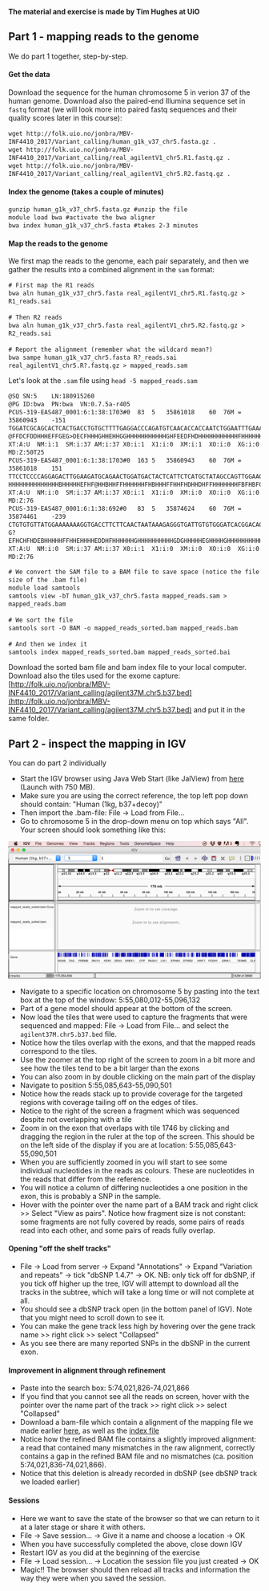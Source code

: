 **The material and exercise is made by Tim Hughes at UiO**

## Part 1 - mapping reads to the genome
We do part 1 together, step-by-step.

#### Get the data

Download the sequence for the human chromosome 5 in verion 37 of the human genome. Download also the paired-end Illumina sequence set in `fastq` format (we will look more into paired fastq sequences and their quality scores later in this course):

```
wget http://folk.uio.no/jonbra/MBV-INF4410_2017/Variant_calling/human_g1k_v37_chr5.fasta.gz .
wget http://folk.uio.no/jonbra/MBV-INF4410_2017/Variant_calling/real_agilentV1_chr5.R1.fastq.gz .
wget http://folk.uio.no/jonbra/MBV-INF4410_2017/Variant_calling/real_agilentV1_chr5.R2.fastq.gz .
```

#### Index the genome (takes a couple of minutes)

```
gunzip human_g1k_v37_chr5.fasta.gz #unzip the file
module load bwa #activate the bwa aligner
bwa index human_g1k_v37_chr5.fasta #takes 2-3 minutes
```

#### Map the reads to the genome
We first map the reads to the genome, each pair separately, and then we gather the results into a combined alignment in the `sam` format:

```
# First map the R1 reads
bwa aln human_g1k_v37_chr5.fasta real_agilentV1_chr5.R1.fastq.gz > R1_reads.sai

# Then R2 reads
bwa aln human_g1k_v37_chr5.fasta real_agilentV1_chr5.R2.fastq.gz > R2_reads.sai

# Report the alignment (remember what the wildcard mean?)
bwa sampe human_g1k_v37_chr5.fasta R?_reads.sai real_agilentV1_chr5.R?.fastq.gz > mapped_reads.sam
```

Let's look at the `.sam` file using `head -5 mapped_reads.sam`

```
@SQ	SN:5	LN:180915260
@PG	ID:bwa	PN:bwa	VN:0.7.5a-r405
PCUS-319-EAS487_0001:6:1:38:1703#0	83	5	35861018	60	76M	=	35860943	-151	TGGATCGCAGCACTCACTGACCTGTGCTTTTGAGGACCCAGATGTCAACACCACCAATCTGGAATTTGAAATATGG	@FFDCFDDHHHEFFGEG>DECFHHHGHHEHHGGHHHHHHHHHHHGHFEEDFHDHHHHHHHHHHHFHHHHHHHHHHH	XT:A:U	NM:i:1	SM:i:37	AM:i:37	X0:i:1	X1:i:0	XM:i:1	XO:i:0	XG:i:0	MD:Z:50T25
PCUS-319-EAS487_0001:6:1:38:1703#0	163	5	35860943	60	76M	=	35861018	151	TTCCTCCCCAGGAGACTTGGAAGATGCAGAACTGGATGACTACTCATTCTCATGCTATAGCCAGTTGGAAGTGAAT	HHHHHHHHHHHHHHBHHHHHEFHF@HHBHHFFHHHHHHFHBHHHFFHHFHDHHDHFFHHHHHHHFBFHBFG7DEB@	XT:A:U	NM:i:0	SM:i:37	AM:i:37	X0:i:1	X1:i:0	XM:i:0	XO:i:0	XG:i:0	MD:Z:76
PCUS-319-EAS487_0001:6:1:38:692#0	83	5	35874624	60	76M	=	35874461	-239	CTGTGTGTTATGGAAAAAAAGGTGACCTTCTTCAACTAATAAAGAGGGTGATTGTGTGGGATCACGGACAGTCAGA	G?EFHCHFHDEBHHHHHFFHHEHHHHEDDHFHHHHHHGHHHHHHHHHHGDGHHHHHEGHHHHGHHHHHHHHHHHHH	XT:A:U	NM:i:0	SM:i:37	AM:i:37	X0:i:1	X1:i:0	XM:i:0	XO:i:0	XG:i:0	MD:Z:76
```

```
# We convert the SAM file to a BAM file to save space (notice the file size of the .bam file)
module load samtools
samtools view -bT human_g1k_v37_chr5.fasta mapped_reads.sam > mapped_reads.bam

# We sort the file
samtools sort -O BAM -o mapped_reads_sorted.bam mapped_reads.bam

# And then we index it
samtools index mapped_reads_sorted.bam mapped_reads_sorted.bai
```

Download the sorted bam file and bam index file to your local computer. Download also the tiles used for the exome capture: [http://folk.uio.no/jonbra/MBV-INF4410_2017/Variant_calling/agilent37M.chr5.b37.bed](http://folk.uio.no/jonbra/MBV-INF4410_2017/Variant_calling/agilent37M.chr5.b37.bed) and put it in the same folder.


## Part 2 - inspect the mapping in IGV
You can do part 2 individually

* Start the IGV browser using Java Web Start (like JalView) from [here](http://software.broadinstitute.org/software/igv/download) (Launch with 750 MB).
* Make sure you are using the correct reference, the top left pop down should contain: "Human (1kg, b37+decoy)" 
* Then import the .bam-file: File -> Load from File...
* Go to chromosome 5 in the drop-down menu on top which says "All". Your screen should look something like this:

![IGV_screen_shot](IGV_1.png)

* Navigate to a specific location on chromosome 5 by pasting into the text box at the top of the window: 5:55,080,012-55,096,132
* Part of a gene model should appear at the bottom of the screen. 
* Now load the tiles that were used to capture the fragments that were sequenced and mapped: File -> Load from File... and select the `agilent37M.chr5.b37.bed` file.
* Notice how the tiles overlap with the exons, and that the mapped reads correspond to the tiles.
* Use the zoomer at the top right of the screen to zoom in a bit more and see how the tiles tend to be a bit larger than the exons
* You can also zoom in by double clicking on the main part of the display
* Navigate to position 5:55,085,643-55,090,501
* Notice how the reads stack up to provide coverage for the targeted regions with coverage tailing off on the edges of tiles.
* Notice to the right of the screen a fragment which was sequenced despite not overlapping with a tile
* Zoom in on the exon that overlaps with tile 1746 by clicking and dragging the region in the ruler at the top of the screen. This should be on the left side of the display if you are at location: 5:55,085,643-55,090,501
* When you are sufficiently zoomed in you will start to see some individual nucleotides in the reads as colours. These are nucleotides in the reads that differ from the reference.
* You will notice a column of differing nucleotides a one position in the exon, this is probably a SNP in the sample.
* Hover with the pointer over the name part of a BAM track and right click >> Select "View as pairs". Notice how fragment size is not constant: some fragments are not fully covered by reads, some pairs of reads read into each other, and some pairs of reads fully overlap.


#### Opening "off the shelf tracks"

* File -> Load from server -> Expand "Annotations" -> Expand "Variation and repeats" -> tick "dbSNP 1.4.7" -> OK. NB: only tick off for dbSNP, if you tick off higher up the tree, IGV will attempt to download all the tracks in the subtree, which will take a long time or will not complete at all.
* You should see a dbSNP track open (in the bottom panel of IGV). Note that you might need to scroll down to see it.
* You can make the gene track less high by hovering over the gene track name >> right click >> select "Collapsed"
* As you see there are many reported SNPs in the dbSNP in the current exon. 


#### Improvement in alignment through refinement

* Paste into the search box:  5:74,021,826-74,021,866
* If you find that you cannot see all the reads on screen, hover with the pointer over the name part of the track >> right click >> select "Collapsed"
* Download a bam-file which contain a alignment of the mapping file we made earlier [here](http://folk.uio.no/jonbra/MBV-INF4410_2017/Variant_calling/aln.posiSrt.withRG.clean.dedup.recal.bam), as well as the [index file](http://folk.uio.no/jonbra/MBV-INF4410_2017/Variant_calling/aln.posiSrt.withRG.clean.dedup.recal.bam.bai)
* Notice how the refined BAM file contains a slightly improved alignment: a read that contained many mismatches in the raw alignment, correctly contains a gap in the refined BAM file and no mismatches (ca. position 5:74,021,836-74,021,866).
* Notice that this deletion is already recorded in dbSNP (see dbSNP track we loaded earlier)


#### Sessions

* Here we want to save the state of the browser so that we can return to it at a later stage or share it with others.
* File -> Save session... -> Give it a name and choose a location -> OK
* When you have successfully completed the above, close down IGV
* Restart IGV as you did at the beginning of the exercise
* File -> Load session... -> Location the session file you just created -> OK
* Magic!! The browser should then reload all tracks and information the way they were when you saved the session.



